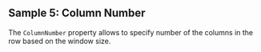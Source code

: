 ## Sample 5: Column Number

The `ColumnNumber` property allows to specify number of the columns in the row based on the window size.

